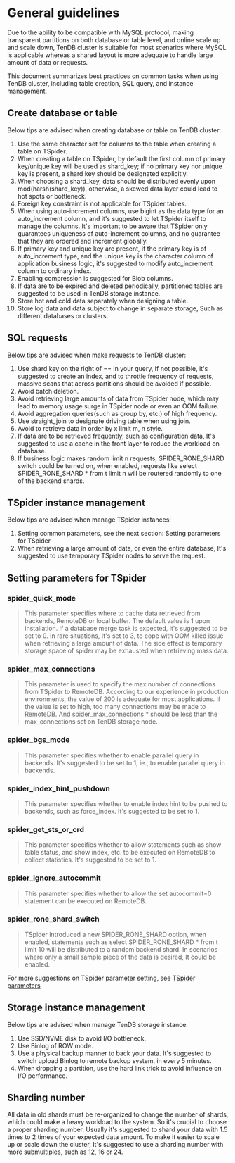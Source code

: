 # General guidelines
Due to the ability to be compatible with MySQL protocol, making transparent partitions on both database or table level, and online scale up and scale down, TenDB cluster is suitable for most scenarios where MySQL is applicable whereas a shared layout is more adequate to handle large amount of data or requests.

This document summarizes best practices on common tasks when using TenDB cluster, including table creation, SQL query, and instance management.

## **Create database or table**
Below tips are advised when creating database or table on TenDB cluster:
1. Use the same character set for columns to the table when creating a table on TSpider.
2. When creating a table on TSpider, by default the first column of primary key/unique key will be used as shard_key; if no primary key nor unique key is present, a shard key should be designated explicitly.
3. When choosing a shard_key, data should be distributed evenly upon mod(harsh(shard_key)), otherwise, a skewed data layer could lead to hot spots or bottleneck.
4. Foreign key constraint is not applicable for TSpider tables.
5. When using auto-increment columns, use bigint as the data type for an auto_increment column, and it's suggested to let TSpider itself to manage the columns. It's important to be aware that TSpider only guarantees uniqueness of auto-increment columns, and no guarantee that they are ordered and increment globally.
6. If primary key and unique key are present, if the primary key is of auto_increment type, and the unique key is the character column of application business logic, it's suggested to modify auto_increment column to ordinary index.
7. Enabling compression is suggested for Blob columns.
8. If data are to be expired and deleted periodically, partitioned tables are suggested to be used in TenDB storage instance.
9. Store hot and cold data separately when designing a table.
10. Store log data and data subject to change in separate storage, Such as different databases or clusters.

## **SQL requests**
Below tips are advised when make requests to TenDB cluster:
1. Use shard key on the right of == in your query, If not possible, it's suggested to create an index, and to throttle frequency of requests, massive scans that across partitions should be avoided if possible.
2. Avoid batch deletion.
3. Avoid retrieving large amounts of data from TSpider node, which may lead to memory usage surge in TSpider node or even an OOM failure.
4. Avoid aggregation queries(such as group by, etc.) of high frequency.
5. Use straight_join to designate driving table when using join.
6. Avoid to retrieve data in order by x limit m, n style.
7. If data are to be retrieved frequently, such as configuration data, It's suggested to use a cache in the front layer to reduce the workload on database.
8. If business logic makes random limit n requests, SPIDER_RONE_SHARD switch could be turned on, when enabled, requests like select SPIDER_RONE_SHARD * from t limit n will be routered randomly to one of the backend shards.

 
## **TSpider instance management**
Below tips are advised when manage TSpider instances:
1. Setting common parameters, see the next section: Setting parameters for TSpider
2. When retrieving a large amount of data, or even the entire database, It's suggested to use temporary TSpider nodes to serve the request.

## **Setting parameters for TSpider**

### spider_quick_mode
> This parameter specifies where to cache data retrieved from backends, RemoteDB or local buffer.
> The default value is 1 upon installation. If a database merge task is expected, it's suggested to be set to 0.
> In rare situations, It's set to 3, to cope with OOM killed issue when retrieving a large amount of data. The side effect is temporary storage space of spider may be exhausted when retrieving mass data.

### spider_max_connections
> This parameter is used to specify the max number of connections from TSpider to RemoteDB. According to our experience in production environments, the value of 200 is adequate for most applications. If the value is set to high, too many connections may be made to RemoteDB. 
And spider_max_connections * <TSpider count> should be less than the max_connections set on TenDB storage node.

### spider_bgs_mode

> This parameter specifies whether to enable parallel query in backends. It's suggested to be set to 1, ie., to enable parallel query in backends.

### spider_index_hint_pushdown
> This parameter specifies whether to enable index hint to be pushed to backends, such as force_index. It's suggested to be set to 1.

### spider_get_sts_or_crd
> This parameter specifies whether to allow statements such as show table status, and show index, etc. to be executed on RemoteDB to collect statistics. It's suggested to be set to 1.

### spider_ignore_autocommit
> This parameter specifies whether to allow the set autocommit=0 statement can be executed on RemoteDB.

### spider_rone_shard_switch
> TSpider introduced a new SPIDER_RONE_SHARD option, when enabled, statements such as select SPIDER_RONE_SHARD * from t limit 10 will be distributed to a random backend shard. In scenarios where only a small sample piece of the data is desired, It could be enabled.

For more suggestions on TSpider parameter setting, see [TSpider parameters](./../re-book/tspider-parameter-en.md)

## **Storage instance management**
Below tips are advised when manage TenDB storage instance:
1. Use SSD/NVME disk to avoid I/O bottleneck.
2. Use Binlog of ROW mode.
3. Use a physical backup manner to back your data. It's suggested to switch upload Binlog to remote backup system, in every 5 minutes.
4. When dropping a partition, use the hard link trick to avoid influence on I/O performance.

## **Sharding number**
All data in old shards must be re-organized to change the number of shards, which could make a heavy workload to the system. So it's crucial to choose a proper sharding number. Usually it's suggested to shard your data with 1.5 times to 2 times of your expected data amount. To make it easier to scale up or scale down the cluster, It's suggested to use a sharding number with more submultiples, such as 12, 16 or 24.

